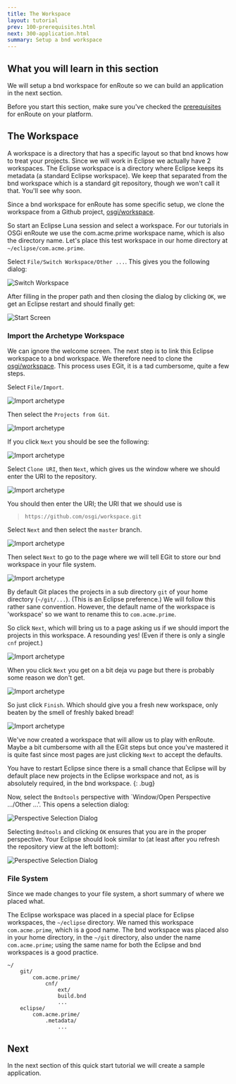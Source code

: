 ```yaml
---
title: The Workspace
layout: tutorial
prev: 100-prerequisites.html
next: 300-application.html
summary: Setup a bnd workspace
---
```


## What you will learn in this section
We will setup a bnd workspace for enRoute so we can build an application in the next section.

Before you start this section, make sure you've checked the [prerequisites](100-prerequisites.html) for enRoute on your platform. 

## The Workspace

A workspace is a directory that has a specific layout so that bnd knows how to treat your projects. Since we will work in Eclipse we actually have 2 workspaces. The Eclipse workspace is a directory where Eclipse keeps its metadata (a standard Eclipse workspace). We keep that separated from the bnd workspace which is a standard git repository, though we won't call it that. You'll see why soon.

Since a bnd workspace for enRoute has some specific setup, we clone the workspace from a Github project, [osgi/workspace](https://github.com/osgi/workspace). 

So start an Eclipse Luna session and select a workspace. For our tutorials in OSGi enRoute we use the com.acme.prime workspace name, which is also the directory name. Let's place this test workspace in our home directory at `~/eclipse/com.acme.prime`.

Select `File/Switch Workspace/Other ...`. This gives you the following dialog:

![Switch Workspace](/img/qs/qs-switch-0.png)

After filling in the proper path and then closing the dialog by clicking `OK`, we get an Eclipse restart and should finally get:

![Start Screen](/img/qs/qs-switch-1.png)

### Import the Archetype Workspace

We can ignore the welcome screen. The next step is to link this Eclipse workspace to a bnd workspace. We therefore need to clone the [osgi/workspace](https://github.com/osgi/workspace). This process uses EGit, it is a tad cumbersome, quite a few steps.

Select `File/Import`. 

![Import archetype](/img/qs/git-import-0.png)

Then select the `Projects from Git`. 

![Import archetype](/img/qs/git-import-1.png)

If you click `Next` you should be see the following:

![Import archetype](/img/qs/git-import-2.png)

Select `Clone URI`, then `Next`, which gives us the window where we should enter the URI to the repository. 

![Import archetype](/img/qs/git-import-3.png)

You should then enter the URI; the URI that we should use is

> `https://github.com/osgi/workspace.git`

Select `Next` and then select the `master` branch.

![Import archetype](/img/qs/git-import-4.png)

Then select `Next` to go to the page where we will tell EGit to store our bnd workspace in your file system.

![Import archetype](/img/qs/git-import-5.png)

By default Git places the projects in a sub directory `git` of your home directory (`~/git/...`). (This is an Eclipse preference.) We will follow this rather sane convention. However, the default name of the workspace is 'workspace' so we want to rename this to `com.acme.prime`.

So click `Next`, which will bring us to a page asking us if we should import the projects in this workspace. A resounding yes! (Even if there is only a single `cnf` project.)

![Import archetype](/img/qs/git-import-6.png)

When you click `Next` you get on a bit deja vu page but there is probably some reason we don't get.

![Import archetype](/img/qs/git-import-7.png)


So just click `Finish`. Which should give you a fresh new workspace, only beaten by the smell of freshly baked bread!

![Import archetype](/img/qs/git-import-8.png)

We've now created a workspace that will allow us to play with enRoute. Maybe a bit cumbersome with all the EGit steps but once you've mastered it is quite fast since most pages are just clicking `Next` to accept the defaults.

You have to restart Eclipse since there is a small chance that Eclipse will by default place new projects in the Eclipse workspace and not, as is absolutely required, in the bnd workspace.
{: .bug}

Now, select the `Bndtools` perspective with `Window/Open Perspective .../Other ...'. This opens a selection dialog:

![Perspective Selection Dialog](/img/qs/workspace-bndtools-0.png)

Selecting `Bndtools` and clicking `OK` ensures that you are in the proper perspective. Your Eclipse should look similar to (at least after you refresh the repository view at the left bottom):

![Perspective Selection Dialog](/img/qs/workspace-bndtools-1.png)


### File System

Since we made changes to your file system, a short summary of where we placed what.

The Eclipse workspace was placed in a special place for Eclipse workspaces, the `~/eclipse` directory. We named this workspace `com.acme.prime`, which is a good name. The bnd workspace was placed also in your home directory, in the `~/git` directory, also under the name `com.acme.prime`; using the same name for both the Eclipse and bnd workspaces is a good practice.

	~/
		git/
			com.acme.prime/
				cnf/
					ext/
					build.bnd
					...
		eclipse/
			com.acme.prime/
				.metadata/
					...


## Next

In the next section of this quick start tutorial we will create a sample application. 
